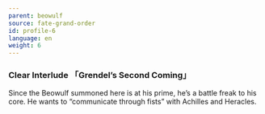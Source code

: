 ```yaml
---
parent: beowulf
source: fate-grand-order
id: profile-6
language: en
weight: 6
---
```


### Clear Interlude 「Grendel’s Second Coming」

Since the Beowulf summoned here is at his prime, he’s a battle freak to his core.
He wants to “communicate through fists” with Achilles and Heracles.
